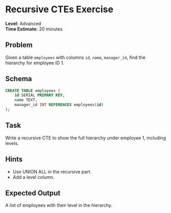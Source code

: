 # Recursive CTEs Exercise

**Level:** Advanced  
**Time Estimate:** 20 minutes  

## Problem
Given a table `employees` with columns `id`, `name`, `manager_id`, find the hierarchy for employee ID 1.

## Schema
```sql
CREATE TABLE employees (
    id SERIAL PRIMARY KEY,
    name TEXT,
    manager_id INT REFERENCES employees(id)
);
```

## Task
Write a recursive CTE to show the full hierarchy under employee 1, including levels.

## Hints
- Use UNION ALL in the recursive part.
- Add a level column.

## Expected Output
A list of employees with their level in the hierarchy.